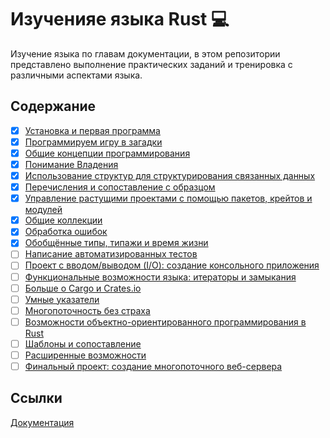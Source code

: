 # Изученияе языка Rust 💻

Изучение языка по главам документации, в этом репозитории представлено выполнение практических заданий и тренировка с различными аспектами языка.

## Содержание

- [x] [Установка и первая программа](https://github.com/turbosith/rust-lang/tree/main/pr1/)
- [x] [Программируем игру в загадки](https://github.com/turbosith/rust-lang/tree/main/pr2/)
- [x] [Общие концепции программирования](https://github.com/turbosith/rust-lang/tree/main/pr3/)
- [x] [Понимание Владения](https://github.com/turbosith/rust-lang/tree/main/pr4/)
- [x] [Использование структур для структурирования связанных данных](https://github.com/turbosith/rust-lang/tree/main/pr5/)
- [x] [Перечисления и сопоставление с образцом](https://github.com/turbosith/rust-lang/tree/main/pr6/)
- [x] [Управление растущими проектами с помощью пакетов, крейтов и модулей](https://github.com/turbosith/rust-lang/tree/main/pr7/)
- [x] [Общие коллекции](https://github.com/turbosith/rust-lang/tree/main/pr8/)
- [x] [Обработка ошибок](https://github.com/turbosith/rust-lang/tree/main/pr9/)
- [x] [Обобщённые типы, типажи и время жизни](https://github.com/turbosith/rust-lang/tree/main/pr10/)
- [ ] [Написание автоматизированных тестов]()
- [ ] [Проект с вводом/выводом (I/O): создание консольного приложения]()
- [ ] [Функциональные возможности языка: итераторы и замыкания]()
- [ ] [Больше о Cargo и Crates.io]()
- [ ] [Умные указатели]()
- [ ] [Многопоточность без страха]()
- [ ] [Возможности объектно-ориентированного программирования в Rust]()
- [ ] [Шаблоны и сопоставление]()
- [ ] [Расширенные возможности]()
- [ ] [Финальный проект: создание многопоточного веб-сервера]()

## Ссылки

[Документация](https://doc.rust-lang.ru/book/)

